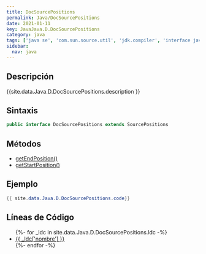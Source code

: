 ```yaml
---
title: DocSourcePositions
permalink: Java/DocSourcePositions
date: 2021-01-11
key: JavaJava.D.DocSourcePositions
category: java
tags: ['java se', 'com.sun.source.util', 'jdk.compiler', 'interface java', 'Java 1.8']
sidebar: 
  nav: java
---
```


## Descripción
{{site.data.Java.D.DocSourcePositions.description }}

## Sintaxis
~~~java
public interface DocSourcePositions extends SourcePositions
~~~

## Métodos
* [getEndPosition()](/Java/DocSourcePositions/getEndPosition)
* [getStartPosition()](/Java/DocSourcePositions/getStartPosition)

## Ejemplo
~~~java
{{ site.data.Java.D.DocSourcePositions.code}}
~~~

## Líneas de Código
<ul>
{%- for _ldc in site.data.Java.D.DocSourcePositions.ldc -%}
   <li>
       <a href="{{_ldc['url'] }}">{{ _ldc['nombre'] }}</a>
   </li>
{%- endfor -%}
</ul>

